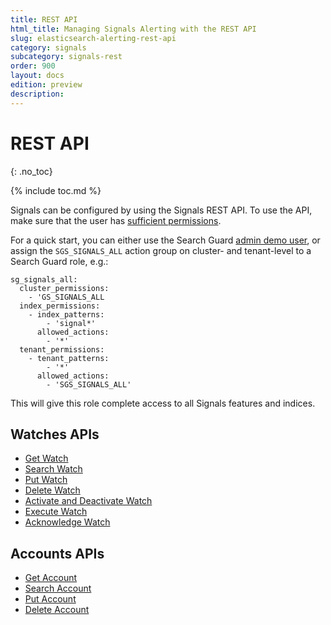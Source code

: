 ```yaml
---
title: REST API
html_title: Managing Signals Alerting with the REST API
slug: elasticsearch-alerting-rest-api
category: signals
subcategory: signals-rest
order: 900
layout: docs
edition: preview
description: 
---
```


<!--- Copyright 2019 floragunn GmbH -->

# REST API
{: .no_toc}

{% include toc.md %}

Signals can be configured by using the Signals REST API. To use the API, make sure that the user has [sufficient permissions](security_permissions.md). 

For a quick start, you can either use the Search Guard [admin demo user](demo-users-roles#demo-users), or assign the `SGS_SIGNALS_ALL` action group on cluster- and tenant-level to a Search Guard role, e.g.:

```
sg_signals_all:
  cluster_permissions:
    - 'GS_SIGNALS_ALL
  index_permissions:
    - index_patterns:
        - 'signal*'
      allowed_actions:
        - '*'
  tenant_permissions:
    - tenant_patterns:
        - '*'
      allowed_actions:
        - 'SGS_SIGNALS_ALL'
```

This will give this role complete access to all Signals features and indices.

## Watches APIs

* [Get Watch](rest_api_watch_get.md)
* [Search Watch](rest_api_watch_search.md)
* [Put Watch](rest_api_watch_put.md)
* [Delete Watch](rest_api_watch_delete.md)
* [Activate and Deactivate Watch](rest_api_watch_activate.md)
* [Execute Watch](rest_api_watch_execute.md)
* [Acknowledge Watch](rest_api_watch_acknowledge.md)

## Accounts APIs

* [Get Account](rest_api_watch_get.md)
* [Search Account](rest_api_account_search.md)
* [Put Account](rest_api_account_put.md)
* [Delete Account](rest_api_account_delete.md)